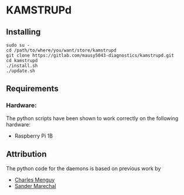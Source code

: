 # KAMSTRUPd

## Installing

```
sudo su -
cd /path/to/where/you/want/store/kamstrupd
git clone https://gitlab.com/mausy5043-diagnostics/kamstrupd.git
cd kamstrupd
./install.sh
./update.sh
```

## Requirements
### Hardware:
The python scripts have been shown to work correctly on the following hardware:
 - Raspberry Pi 1B

## Attribution
The python code for the daemons is based on previous work by
- [Charles Menguy](http://stackoverflow.com/questions/10217067/implementing-a-full-python-unix-style-daemon-process)
- [Sander Marechal](http://www.jejik.com/articles/2007/02/a_simple_unix_linux_daemon_in_python/)

